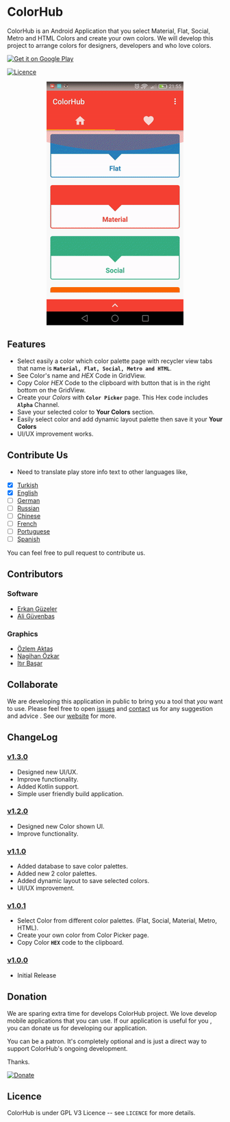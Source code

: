 # ColorHub 


ColorHub is an Android Application that you select Material, Flat, Social, Metro and HTML Colors and create your own colors. We will develop this project to arrange colors for designers, developers and who love colors.

<a href="https://play.google.com/store/apps/details?id=cheetatech.com.colorhub">
<img alt="Get it on Google Play" src="https://play.google.com/intl/en_us/badges/images/apps/en-play-badge.png" width="150px"/>
</a>  

[![Licence](https://img.shields.io/aur/license/yaourt.svg)](https://github.com/AntriKodSoft/ColorHub/blob/master/LICENCE)


<p align="center"> 
<img src="/img/colorhub_small.gif">
</p>



## Features

  * Select easily a color which color palette page with recycler view tabs that name is **`Material, Flat, Social, Metro and HTML`**.
  * See Color's name and _HEX_ Code in GridView.
  * Copy Color _HEX_ Code to the clipboard with button that is in the right bottom on the GridView.
  * Create your _Colors_ with **`Color Picker`** page. This Hex code includes **`Alpha`** Channel. 
  * Save your selected color to **Your Colors** section.
  * Easily select color and add dynamic layout palette then save it your **Your Colors**
  * UI/UX improvement works.

## Contribute Us

 * Need to translate play store info text to other languages like,
 
  - [x] [Turkish](/translate/turkish.md)
  - [x] [English](/translate/english.md)
  - [ ] [German](/translate/german.md)
  - [ ] [Russian](/translate/russian.md)
  - [ ] [Chinese](/translate/chinese.md)
  - [ ] [French](/translate/french.md)
  - [ ] [Portuguese](/translate/portuguese.md)
  - [ ] [Spanish](/translate/spanish.md)

You can feel free to pull request to contribute us.

## Contributors

### Software

  * [Erkan Güzeler](https://www.linkedin.com/in/erkan-g%C3%BCzeler-95b47252)
  * [Ali Güvenbaş](https://tr.linkedin.com/in/ali-guvenbas)



### Graphics

  * [Özlem Aktaş](https://github.com/tasfly)
  * [Nagihan Özkar](https://www.behance.net/nagihanozkar)
  * [Itır Başar](https://www.linkedin.com/in/itır-başar-104889b5)


## Collaborate

We are developing this application in public to bring you a tool that _you_ want to use. Please feel free to open [issues](https://github.com/AntriKodSoft/ColorHub/issues) and [contact](http://www.antrikod.com/) us for any suggestion and advice . See our [website](http://www.antrikod.com/) for more. 

 
## ChangeLog  

### [v1.3.0](https://github.com/AntriKodSoft/ColorHub/releases/tag/v1.3.0)
  
  * Designed new UI/UX.
  * Improve functionality.
  * Added Kotlin support.
  * Simple user friendly build application.


### [v1.2.0](https://github.com/AntriKodSoft/ColorHub/releases/tag/v1.2.0)
  
  * Designed new Color shown UI.
  * Improve functionality.

### [v1.1.0](https://github.com/AntriKodSoft/ColorHub/releases/tag/v1.1.0)

  * Added database to save color palettes.
  * Added new 2 color palettes.
  * Added dynamic layout to save selected colors.
  * UI/UX improvement.

### [v1.0.1](https://github.com/AntriKodSoft/ColorHub/releases/tag/v1.0.1)

  * Select Color from different color palettes. (Flat, Social, Material, Metro, HTML).
  * Create your own color from Color Picker page.
  * Copy Color **`HEX`** code to the clipboard.

### [v1.0.0](https://github.com/AntriKodSoft/ColorHub/releases/tag/v1.0.0)

  * Initial Release

## Donation

We are sparing extra time for develops ColorHub project. We love develop mobile applications that you can use. 
If our application is useful for you , you can donate us for developing our application. 

You can be a patron. It's completely optional and is just a direct way to support ColorHub's ongoing development.

Thanks.

[![Donate](https://img.shields.io/badge/patreon-donate-yellow.svg)](https://www.patreon.com/CheetaTech)

  
## Licence

  ColorHub is under GPL V3 Licence -- see `LICENCE` for more details.
  

